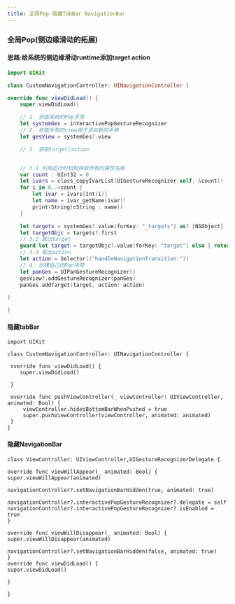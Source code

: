 ```yaml
---
title: 全局Pop 隐藏TabBar NavigationBar
---
```


### 全局Pop(侧边缘滑动的拓展)
<!--more-->
#### 思路:给系统的侧边缘滑动runtime添加target action

```Swift
import UIKit

class CustomNavigationController: UINavigationController {

override func viewDidLoad() {
    super.viewDidLoad()

    // 1. 获取系统的Pop手势
    let systemGes = interactivePopGestureRecognizer
    // 2. 获取手势的view用于添加新的手势
    let gesView = systemGes?.view

    // 3. 获取target/action


    // 3.1 利用运行时机制获取所有的属性名称
    var count : UInt32 = 0
    let ivars = class_copyIvarList(UIGestureRecognizer.self, &count)!
    for i in 0..<count {
        let ivar = ivars[Int(i)]
        let name = ivar_getName(ivar)!
        print(String(cString : name))
    }

    let targets = systemGes?.value(forKey: "_targets") as? [NSObject]
    let targetObjc = targets?.first
    // 3.2 取出target
    guard let target = targetObjc?.value(forKey: "target") else { return }
    // 3.3 取出action
    let action = Selector(("handleNavigationTransition:"))
    // 4. 创建自己的Pan手势
    let panGes = UIPanGestureRecognizer()
    gesView?.addGestureRecognizer(panGes)
    panGes.addTarget(target, action: action)

}

}
```
#### 隐藏tabBar
    import UIKit

    class CustomNavigationController: UINavigationController {

     override func viewDidLoad() {
        super.viewDidLoad()

     }

     override func pushViewController(_ viewController: UIViewController, animated: Bool) {
         viewController.hidesBottomBarWhenPushed = true
         super.pushViewController(viewController, animated: animated)
     }
    }
#### 隐藏NavigationBar

    class ViewController: UIViewController,UIGestureRecognizerDelegate {

    override func viewWillAppear(_ animated: Bool) {
    super.viewWillAppear(animated)

    navigationController?.setNavigationBarHidden(true, animated: true)

    navigationController?.interactivePopGestureRecognizer?.delegate = self
    navigationController?.interactivePopGestureRecognizer?.isEnabled = true
    }

    override func viewWillDisappear(_ animated: Bool) {
    super.viewWillDisappear(animated)

    navigationController?.setNavigationBarHidden(false, animated: true)
    }
    override func viewDidLoad() {
    super.viewDidLoad()
    
    }

    }
    
